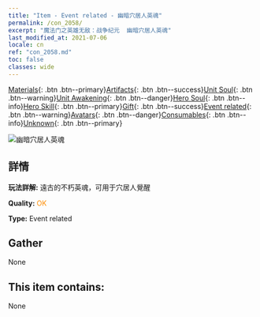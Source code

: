 ```yaml
---
title: "Item - Event related - 幽暗穴居人英魂"
permalink: /con_2058/
excerpt: "魔法门之英雄无敌：战争纪元  幽暗穴居人英魂"
last_modified_at: 2021-07-06
locale: cn
ref: "con_2058.md"
toc: false
classes: wide
---
```

 [Materials](/ItemsCN/){: .btn .btn--primary}[Artifacts](/ItemsCN/Artifacts/){: .btn .btn--success}[Unit Soul](/ItemsCN/UnitSoul/){: .btn .btn--warning}[Unit Awakening](/ItemsCN/UnitAwakening/){: .btn .btn--danger}[Hero Soul](/ItemsCN/HeroSoul/){: .btn .btn--info}[Hero Skill](/ItemsCN/HeroSkill/){: .btn .btn--primary}[Gift](/ItemsCN/Gift/){: .btn .btn--success}[Event related](/ItemsCN/Events/){: .btn .btn--warning}[Avatars](/ItemsCN/Avatars/){: .btn .btn--danger}[Consumables](/ItemsCN/Consumables/){: .btn .btn--info}[Unknown](/ItemsCN/Unknown/){: .btn .btn--primary}

 ![幽暗穴居人英魂](/images/t/juexing_701.jpg)

## 詳情
 **玩法詳解:** 遠古的不朽英魂，可用于穴居人覺醒

 **Quality:** <span style="color: #FF8C00">OK</span>

 **Type:** Event related

## Gather

  None

## This item contains:

  None

